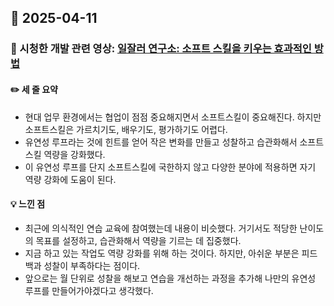 ## 📅 2025-04-11
### 🎥 시청한 개발 관련 영상: [일잘러 연구소: 소프트 스킬을 키우는 효과적인 방법](https://www.youtube.com/watch?v=9CRfywZvs7s)
#### ✏️ 세 줄 요약
- 현대 업무 환경에서는 협업이 점점 중요해지면서 소프트스킬이 중요해진다. 하지만 소프트스킬은 가르치기도, 배우기도, 평가하기도 어렵다.
- 유연성 루프라는 것에 힌트를 얻어 작은 변화를 만들고 성찰하고 습관화해서 소프트 스킬 역량을 강화했다.
- 이 유연성 루프를 단지 소프트스킬에 국한하지 않고 다양한 분야에 적용하면 자기 역량 강화에 도움이 된다.
#### 💡 느낀 점
- 최근에 의식적인 연습 교육에 참여했는데 내용이 비슷했다. 거기서도 적당한 난이도의 목표를 설정하고, 습관화해서 역량을 기르는 데 집중했다.
- 지금 하고 있는 작업도 역량 강화를 위해 하는 것이다. 하지만, 아쉬운 부분은 피드백과 성찰이 부족하다는 점이다.
- 앞으로는 월 단위로 성찰을 해보고 연습을 개선하는 과정을 추가해 나만의 유연성 루프를 만들어가야겠다고 생각했다.

